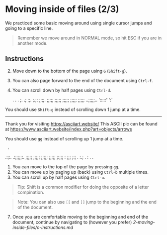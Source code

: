 # Moving inside of files (2/3)

We practiced some basic moving around using single cursor jumps and going to a specific line.

> Remember we move around in NORMAL mode, so hit ESC if you are in another mode.

## Instructions

2. Move down to the bottom of the page using `G` (`Shift-g`).
4. You can also page forward to the end of the document using `Ctrl-f`.
6. You can scroll down by half pages using `Ctrl-d`.




     .
       .
   . ;.
    .;
     ;;.
   ;.;;
   ;;;;.
   ;;;;;
   ;;;;;
   ;;;;;
   ;;;;;
   ;;;;;
 ..;;;;;..
  ':::::'
    ':`





































































You should use `Shift-g` instead of scrolling down 1 jump at a time.






















------------------------------------------------
Thank you for visiting https://asciiart.website/
This ASCII pic can be found at
https://www.asciiart.website/index.php?art=objects/arrows



You should use `gg` instead of scrolling up 1 jump at a time.























































     .
   .:;:.
 .:;;;;;:.
   ;;;;;
   ;;;;;
   ;;;;;
   ;;;;;
   ;:;;;
   : ;;;
     ;:;
   . :.;
     . :
   .   .

1. You can move to the top of the page by pressing `gg`.
3. You can move up by paging up (back) using `Ctrl-b` multiple times.
5. You can scroll up by half pages using `Ctrl-u`. 

> Tip: Shift is a common modifier for doing the opposite of a letter compination.

> Note: You can also use `[[` and `]]` jump to the beginning and the end of the document.

7. Once you are comfortable moving to the beginning and end of the document, continue by navigating to (however you prefer)
*2-moving-inside-files/c-instructions.md*
